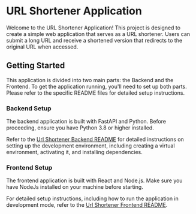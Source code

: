 # URL Shortener Application

Welcome to the URL Shortener Application! This project is designed to create a simple web application that serves as a URL shortener. Users can submit a long URL and receive a shortened version that redirects to the original URL when accessed.

## Getting Started
This application is divided into two main parts: the Backend and the Frontend. To get the application running, you'll need to set up both parts. Please refer to the specific README files for detailed setup instructions.

### Backend Setup
The backend application is built with FastAPI and Python. Before proceeding, ensure you have Python 3.8 or higher installed.

Refer to the [Url Shortener Backend README](./url_shortener_backend/README.md) for detailed instructions on setting up the development environment, including creating a virtual environment, activating it, and installing dependencies.

### Frontend Setup
The frontend application is built with React and Node.js. Make sure you have NodeJs installed on your machine before starting.

For detailed setup instructions, including how to run the application in development mode, refer to the [Url Shortener Frontend README](./url_shortener_frontend/README.md).